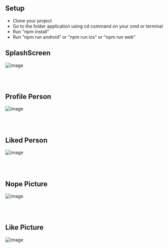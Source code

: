 ## Setup
- Clone your project
- Go to the folder application using cd command on your cmd or terminal
- Run "npm install"
- Run "npm run android" or "npm run ios" or "npm run web"



## SplashScreen
![image](https://github.com/sahadroid/tinderapp_laravel/assets/27715383/4c3ec542-a302-462d-88ce-9ea357ae4c63)

<br> <br>
## Profile Person
![image](https://github.com/sahadroid/tinderapp_laravel/assets/27715383/86a2699c-0b56-41a8-9952-c8ca8eedb1c6)

<br> <br>
## Liked Person
![image](https://github.com/sahadroid/tinderapp_laravel/assets/27715383/c0dd20b9-96cc-4aa5-9c9e-05455f828ed7)

<br> <br>
## Nope Picture
![image](https://github.com/sahadroid/tinderapp_laravel/assets/27715383/4145ae3f-4dc8-4497-9449-869a7fb4c43a)

<br> <br>
## Like Picture
![image](https://github.com/sahadroid/tinderapp_laravel/assets/27715383/9ab28083-580e-4272-a558-53d0d37622b7)

